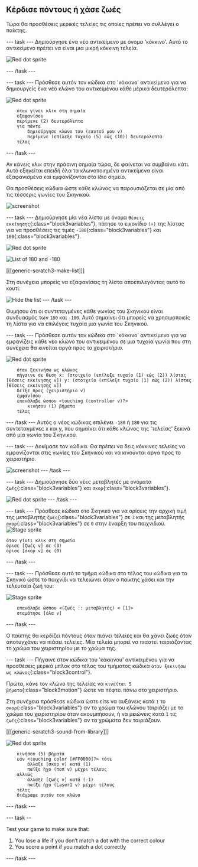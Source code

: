 ## Κέρδισε πόντους ή χάσε ζωές

Τώρα θα προσθέσεις μερικές τελείες τις οποίες πρέπει να συλλέγει ο παίκτης.

\--- task \--- Δημιούργησε ένα νέο αντικείμενο με όνομα 'κόκκινο'. Αυτό το αντικείμενο πρέπει να είναι μια μικρή κόκκινη τελεία.

![Red dot sprite](images/dots-red.png)

\--- /task \---

\--- task \--- Πρόσθεσε αυτόν τον κώδικα στο 'κόκκινο' αντικείμενο για να δημιουργείς ένα νέο κλώνο του αντικειμένου κάθε μερικά δευτερόλεπτα:

![Red dot sprite](images/red-sprite.png)

```blocks3
    όταν γίνει κλικ στη σημαία
    εξαφανίσου
    περίμενε (2) δευτερόλεπτα
    για πάντα
        δημιούργησε κλώνο του (εαυτού μου v)
        περίμενε (επίλεξε τυχαίο (5) εώς (10)) δευτερόλεπτα
    τέλος
```

\--- /task \---

Αν κάνεις κλικ στην πράσινη σημαία τώρα, δε φαίνεται να συμβαίνει κάτι. Αυτό εξηγείται επειδή όλα τα κλωνοποιημένα αντικείμενα είναι εξαφανισμένα και εμφανίζονται στο ίδιο σημείο.

Θα προσθέσεις κώδικα ώστε κάθε κλώνος να παρουσιάζεται σε μία από τις τέσσερις γωνίες του Σκηνικού.

![screenshot](images/dots-start.png)

\--- task \--- Δημιούργησε μία νέα λίστα με όνομα `θέσεις εκκίνησης`{:class="block3variables"}, πάτησε το εικονίδιο `(+)` της λίστας για να προσθέσεις τις τιμές `-180`{:class="block3variables"} και `180`{:class="block3variables"}.

![Red dot sprite](images/red-sprite.png)

![List of 180 and -180](images/dots-list.png)

[[[generic-scratch3-make-list]]]

Στη συνέχεια μπορείς να εξαφανίσεις τη λίστα αποεπιλεγόντας αυτό το κουτί:

![Hide the list](images/hide-list.png) \--- /task \---

Θυμήσου ότι οι συντεταγμένες κάθε γωνίας του Σκηνικού είναι συνδυασμός των `180` και `-180`. Αυτό σημαίνει ότι μπορείς να χρησιμοποιείς τη λίστα για να επιλέγεις τυχαία μια γωνία του Σκηνικού.

\--- task \--- Πρόσθεσε αυτόν τον κώδικα στο 'κόκκινο' αντικείμενο για να εμφανίζεις κάθε νέο κλώνο του αντικειμένου σε μια τυχαία γωνία που στη συνέχεια θα κινείται αργά προς το χειριστήριο.

![Red dot sprite](images/red-sprite.png)

```blocks3
    όταν ξεκινήσω ως κλώνος
    πήγαινε σε θέση x: (στοιχείο (επίλεξε τυχαίο (1) εώς (2)) λίστας [θέσεις εκκίνησης v]) y: (στοιχείο (επίλεξε τυχαίο (1) εώς (2)) λίστας [θέσεις εκκίνησης v])
    δείξε προς (χειριστήριο v)
    εμφανίσου
    επανάλαβε ώσπου <touching (controller v)?>
        κινήσου (1) βήματα
    τέλος
```

\--- /task \--- Αυτός ο νέος κώδικας επιλέγει `-180` ή `180` για τις συντεταγμένες x και y, που σημαίνει ότι κάθε κλώνος της 'τελείας' ξεκινά από μία γωνία του Σκηνικού.

\--- task \--- Δοκίμασε τον κώδικα. Θα πρέπει να δεις κόκκινες τελείες να εμφανίζονται στις γωνίες του Σκηνικού και να κινούνται αργά προς το χειριστήριο.

![screenshot](images/dots-red-test.png) \--- /task \---

\--- task \--- Δημιούργησε δύο νέες μεταβλητές με ονόματα `ζωές`{:class="block3variables"} και `σκορ`{:class="block3variables"}.

![Red dot sprite](images/red-sprite.png) \--- /task \---

\--- task \--- Πρόσθεσε κώδικα στο Σκηνικό για να ορίσεις την αρχική τιμή της μεταβλητής `ζωές`{:class="block3variables"} σε `3` και της μεταβλητής `σκορ`{:class="block3variables"} σε `0` στην έναρξη του παιχνιδιού. ![Stage sprite](images/stage-sprite.png)

```blocks3
όταν γίνει κλικ στη σημαία
όρισε [ζωές v] σε (3)
όρισε [σκορ v] σε (0)
```

\--- /task \---

\--- task \--- Πρόσθεσε αυτό το τμήμα κώδικα στο τέλος του κώδικα για το Σκηνικό ώστε το παιχνίδι να τελειώνει όταν ο παίκτης χάσει και την τελευταία ζωή του:

![Stage sprite](images/stage-sprite.png)

```blocks3
    επανάλαβε ώσπου <(ζωές :: μεταβλητές) < [1]>
    σταμάτησε [όλα v]
```

\--- /task \---

Ο παίκτης θα κερδίζει πόντους όταν πιάνει τελείες και θα χάνει ζωές όταν αποτυγχάνει να πιάσει τελείες. Μία τελεία μπορεί να πιαστεί ταιριάζοντας το χρώμα του χειριστηρίου με το χρώμα της.

\--- task \--- Πήγαινε στον κώδικα του 'κόκκινου' αντικειμένου για να προσθέσεις μερικά μπλοκ στο τέλος του τμήματος κώδικα `όταν ξεκινήσω ως κλώνος`{:class="block3control"}.

Πρώτα, κάνε τον κλώνο της τελείας να `κινείται 5 βήματα`{:class="block3motion"} ώστε να πέφτει πάνω στο χειριστήριο.

Στη συνέχεια πρόσθεσε κώδικα ώστε είτε να αυξάνεις κατά `1` το `σκορ`{:class="block3variables"} αν το χρώμα του κλώνου ταιριάζει με το χρώμα του χειριστηρίου όταν ακουμπήσουν, ή να μειώνεις κατά `1` τις `ζωές`{:class="block3variables"} αν τα χρώματα δεν ταιριάζουν.

[[[generic-scratch3-sound-from-library]]]

![Red dot sprite](images/red-sprite.png)

```blocks3
    κινήσου (5) βήματα
    εάν <touching color [#FF0000]?> τότε
        άλλαξε [σκορ v] κατά (1)
        παίξε ήχο (ποπ v) μέχρι τέλους
    αλλιώς
        άλλαξε [ζωές v] κατά (-1)
        παίξε ήχο (Laser1 v) μέχρι τέλους
    τέλος
    διάγραψε αυτόν τον κλώνο
```

\--- /task \---

\--- task --

Test your game to make sure that:

1. You lose a life if you don’t match a dot with the correct colour
2. You score a point if you match a dot correctly

\--- /task \---